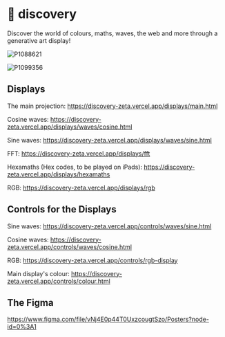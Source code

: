 # 🔭 discovery

Discover the world of colours, maths, waves, the web and more through a generative art display!

![P1088621](https://github.com/sampoder/discovery/assets/39828164/6a670baf-6bac-4dfe-9699-64dd8b1351e5)

![P1099356](https://github.com/sampoder/discovery/assets/39828164/73f0bd41-e3ee-4fec-bc2b-ede3871d4e77)

## Displays

The main projection: https://discovery-zeta.vercel.app/displays/main.html

Cosine waves: https://discovery-zeta.vercel.app/displays/waves/cosine.html

Sine waves: https://discovery-zeta.vercel.app/displays/waves/sine.html

FFT: https://discovery-zeta.vercel.app/displays/fft

Hexamaths (Hex codes, to be played on iPads): https://discovery-zeta.vercel.app/displays/hexamaths

RGB: https://discovery-zeta.vercel.app/displays/rgb

## Controls for the Displays

Sine waves: https://discovery-zeta.vercel.app/controls/waves/sine.html

Cosine waves: https://discovery-zeta.vercel.app/controls/waves/cosine.html

RGB: https://discovery-zeta.vercel.app/controls/rgb-display

Main display's colour: https://discovery-zeta.vercel.app/controls/colour.html

## The Figma

https://www.figma.com/file/vNj4E0p44T0UxzcougtSzo/Posters?node-id=0%3A1
